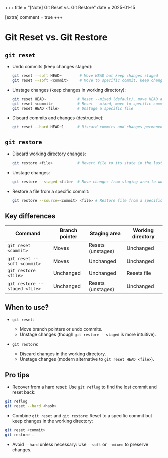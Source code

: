 +++
title = "[Note] Git Reset vs. Git Restore"
date = 2025-01-15

[extra]
comment = true
+++

# Git Reset vs. Git Restore

## `git reset`

- Undo commits (keep changes staged):

    ```bash
    git reset --soft HEAD~        # Move HEAD but keep changes staged
    git reset --soft <commit>     # Move to specific commit, keep changes staged
    ```

- Unstage changes (keep changes in working directory):

    ```bash
    git reset HEAD~              # Reset --mixed (default), move HEAD and unstage changes
    git reset <commit>           # Reset --mixed, move to specific commit and unstage changes
    git reset HEAD <file>        # Unstage a specific file
    ```

- Discard commits and changes (destructive):
    ```bash
    git reset --hard HEAD~1      # Discard commits and changes permanently
    ```

## `git restore`

- Discard working directory changes:

    ```bash
    git restore <file>           # Revert file to its state in the last commit
    ```

- Unstage changes:

    ```bash
    git restore --staged <file>  # Move changes from staging area to working directory
    ```

- Restore a file from a specific commit:
    ```bash
    git restore --source=<commit> <file> # Restore file from a specific commit
    ```

## Key differences

| Command                       | Branch pointer | Staging area      | Working directory |
| ----------------------------- | -------------- | ----------------- | ----------------- |
| `git reset <commit>`          | Moves          | Resets (unstages) | Unchanged         |
| `git reset --soft <commit>`   | Moves          | Unchanged         | Unchanged         |
| `git restore <file>`          | Unchanged      | Unchanged         | Resets file       |
| `git restore --staged <file>` | Unchanged      | Resets (unstages) | Unchanged         |

## When to use?

- `git reset`:

    - Move branch pointers or undo commits.
    - Unstage changes (though `git restore --staged` is more intuitive).

- `git restore`:
    - Discard changes in the working directory.
    - Unstage changes (modern alternative to `git reset HEAD <file>`).

## Pro tips

- Recover from a hard reset:
  Use `git reflog` to find the lost commit and reset back:

```bash
git reflog
git reset --hard <hash>
```

- Combine `git reset` and `git restore`:
  Reset to a specific commit but keep changes in the working directory:

```bash
git reset <commit>
git restore .
```

- Avoid `--hard` unless necessary:
  Use `--soft` or `--mixed` to preserve changes.
